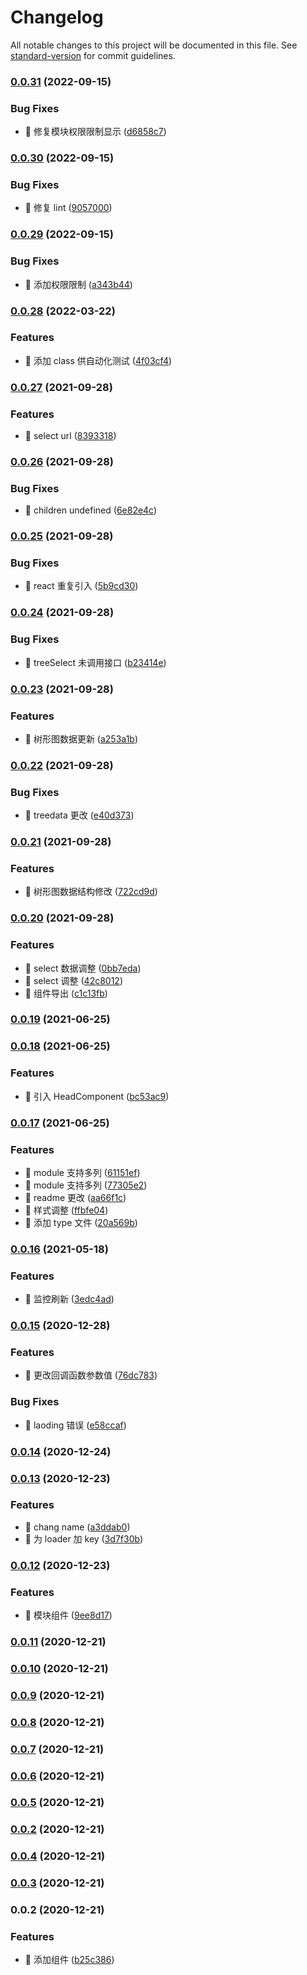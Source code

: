 # Changelog

All notable changes to this project will be documented in this file. See [standard-version](https://github.com/conventional-changelog/standard-version) for commit guidelines.

### [0.0.31](https://github.com/li-qiuli/epub-list/compare/v0.0.30...v0.0.31) (2022-09-15)

### Bug Fixes

- 🐛 修复模块权限限制显示 ([d6858c7](https://github.com/li-qiuli/epub-list/commit/d6858c747a4ee174558c2c738ac7fd0f4416b945))

### [0.0.30](https://github.com/li-qiuli/epub-list/compare/v0.0.29...v0.0.30) (2022-09-15)

### Bug Fixes

- 🐛 修复 lint ([9057000](https://github.com/li-qiuli/epub-list/commit/905700049778543088ec59c283c8bbd8ae0f2948))

### [0.0.29](https://github.com/li-qiuli/epub-list/compare/v0.0.28...v0.0.29) (2022-09-15)

### Bug Fixes

- 🐛 添加权限限制 ([a343b44](https://github.com/li-qiuli/epub-list/commit/a343b44901514ffe39f9035d9ae393de5e648fb0))

### [0.0.28](https://github.com/li-qiuli/epub-list/compare/v0.0.27...v0.0.28) (2022-03-22)

### Features

- 🎸 添加 class 供自动化测试 ([4f03cf4](https://github.com/li-qiuli/epub-list/commit/4f03cf48c569f7490d3af3d5be8e62f82bdc1f53))

### [0.0.27](https://github.com/li-qiuli/epub-list/compare/v0.0.26...v0.0.27) (2021-09-28)

### Features

- 🎸 select url ([8393318](https://github.com/li-qiuli/epub-list/commit/8393318b25bf3e073a4891e44a72685ce54eb27f))

### [0.0.26](https://github.com/li-qiuli/epub-list/compare/v0.0.25...v0.0.26) (2021-09-28)

### Bug Fixes

- 🐛 children undefined ([6e82e4c](https://github.com/li-qiuli/epub-list/commit/6e82e4c4f703f73e5c20b7f059b8ea2ad1e46f42))

### [0.0.25](https://github.com/li-qiuli/epub-list/compare/v0.0.24...v0.0.25) (2021-09-28)

### Bug Fixes

- 🐛 react 重复引入 ([5b9cd30](https://github.com/li-qiuli/epub-list/commit/5b9cd30c59560cab76030fc709c1060fe5b9ad1f))

### [0.0.24](https://github.com/li-qiuli/epub-list/compare/v0.0.23...v0.0.24) (2021-09-28)

### Bug Fixes

- 🐛 treeSelect 未调用接口 ([b23414e](https://github.com/li-qiuli/epub-list/commit/b23414e2222a41a34ff0bf03e8aeb3f857074d2a))

### [0.0.23](https://github.com/li-qiuli/epub-list/compare/v0.0.22...v0.0.23) (2021-09-28)

### Features

- 🎸 树形图数据更新 ([a253a1b](https://github.com/li-qiuli/epub-list/commit/a253a1baf1d7be0dcc16160c12d2eda85216aed2))

### [0.0.22](https://github.com/li-qiuli/epub-list/compare/v0.0.21...v0.0.22) (2021-09-28)

### Bug Fixes

- 🐛 treedata 更改 ([e40d373](https://github.com/li-qiuli/epub-list/commit/e40d373ad77d2359e98d263b88baacc866308325))

### [0.0.21](https://github.com/li-qiuli/epub-list/compare/v0.0.20...v0.0.21) (2021-09-28)

### Features

- 🎸 树形图数据结构修改 ([722cd9d](https://github.com/li-qiuli/epub-list/commit/722cd9d7f3c9d83962ef33bc292ae544fb7f545d))

### [0.0.20](https://github.com/li-qiuli/epub-list/compare/v0.0.19...v0.0.20) (2021-09-28)

### Features

- 🎸 select 数据调整 ([0bb7eda](https://github.com/li-qiuli/epub-list/commit/0bb7edac8382c029610f2b219d1dba0bd7217107))
- 🎸 select 调整 ([42c8012](https://github.com/li-qiuli/epub-list/commit/42c8012b13dc4642161c6af997a16be31668e868))
- 🎸 组件导出 ([c1c13fb](https://github.com/li-qiuli/epub-list/commit/c1c13fbac265c7c1fe4455cecc437fbbcbaa766e))

### [0.0.19](https://github.com/li-qiuli/epub-list/compare/v0.0.18...v0.0.19) (2021-06-25)

### [0.0.18](https://github.com/li-qiuli/epub-list/compare/v0.0.17...v0.0.18) (2021-06-25)

### Features

- 🎸 引入 HeadComponent ([bc53ac9](https://github.com/li-qiuli/epub-list/commit/bc53ac916b5db78d080615e930b4e604fe593074))

### [0.0.17](https://github.com/li-qiuli/epub-list/compare/v0.0.16...v0.0.17) (2021-06-25)

### Features

- 🎸 module 支持多列 ([61151ef](https://github.com/li-qiuli/epub-list/commit/61151ef6d97d8a4fd85df02166fd54d9e0788a7e))
- 🎸 module 支持多列 ([77305e2](https://github.com/li-qiuli/epub-list/commit/77305e27bcd4582762d856439982d0eed6e4f78f))
- 🎸 readme 更改 ([aa66f1c](https://github.com/li-qiuli/epub-list/commit/aa66f1c701e5dd7c1b3ad8efd3a9048936028207))
- 🎸 样式调整 ([ffbfe04](https://github.com/li-qiuli/epub-list/commit/ffbfe046c027e090147efb622fee0fa7cf76a586))
- 🎸 添加 type 文件 ([20a569b](https://github.com/li-qiuli/epub-list/commit/20a569b8f5eb9c2197e5cf88b1840ad87c37bd5f))

### [0.0.16](https://github.com/li-qiuli/epub-list/compare/v0.0.15...v0.0.16) (2021-05-18)

### Features

- 🎸 监控刷新 ([3edc4ad](https://github.com/li-qiuli/epub-list/commit/3edc4ad54a3616cebb5843254f0925f633f44f5f))

### [0.0.15](https://github.com/li-qiuli/epub-list/compare/v0.0.14...v0.0.15) (2020-12-28)

### Features

- 🎸 更改回调函数参数值 ([76dc783](https://github.com/li-qiuli/epub-list/commit/76dc783f6259b32aefd906920a3222e996b0c905))

### Bug Fixes

- 🐛 laoding 错误 ([e58ccaf](https://github.com/li-qiuli/epub-list/commit/e58ccaf1a92c54aed9f97b0e14de5fcca40d243c))

### [0.0.14](https://github.com/li-qiuli/epub-list/compare/v0.0.13...v0.0.14) (2020-12-24)

### [0.0.13](https://github.com/li-qiuli/epub-list/compare/v0.0.12...v0.0.13) (2020-12-23)

### Features

- 🎸 chang name ([a3ddab0](https://github.com/li-qiuli/epub-list/commit/a3ddab08765b4a6b1ca6a06c0c8573cf8b010872))
- 🎸 为 loader 加 key ([3d7f30b](https://github.com/li-qiuli/epub-list/commit/3d7f30bb5f7ddc2a1d6d9725548eef4003c59bf9))

### [0.0.12](https://github.com/li-qiuli/epub-list/compare/v0.0.11...v0.0.12) (2020-12-23)

### Features

- 🎸 模块组件 ([9ee8d17](https://github.com/li-qiuli/epub-list/commit/9ee8d1719d84f776fc97782612e6e49efba8a34d))

### [0.0.11](https://github.com/li-qiuli/epub-list/compare/v0.0.10...v0.0.11) (2020-12-21)

### [0.0.10](https://github.com/li-qiuli/epub-list/compare/v0.0.9...v0.0.10) (2020-12-21)

### [0.0.9](https://github.com/li-qiuli/epub-list/compare/v0.0.8...v0.0.9) (2020-12-21)

### [0.0.8](https://github.com/li-qiuli/epub-list/compare/v0.0.7...v0.0.8) (2020-12-21)

### [0.0.7](https://github.com/li-qiuli/epub-list/compare/v0.0.6...v0.0.7) (2020-12-21)

### [0.0.6](https://github.com/li-qiuli/epub-list/compare/v0.0.5...v0.0.6) (2020-12-21)

### [0.0.5](https://github.com/li-qiuli/epub-list/compare/v0.0.4...v0.0.5) (2020-12-21)

### [0.0.2](https://github.com/li-qiuli/epub-list/compare/v0.0.4...v0.0.2) (2020-12-21)

### [0.0.4](https://github.com/li-qiuli/epub-list/compare/v0.0.3...v0.0.4) (2020-12-21)

### [0.0.3](https://github.com/li-qiuli/epub-list/compare/v0.0.2...v0.0.3) (2020-12-21)

### 0.0.2 (2020-12-21)

### Features

- 🎸 添加组件 ([b25c386](https://github.com/li-qiuli/epub-list/commit/b25c386523bc46ce773f3ac32f73c242aeb990fa))
